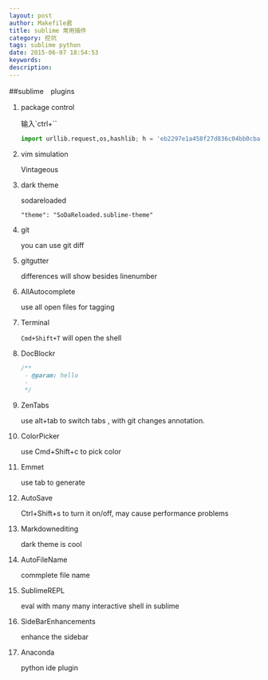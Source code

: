 ```yaml
---
layout: post
author: Makefile君
title: sublime 常用插件
category: 挖坑
tags: sublime python
date: 2015-06-07 18:54:53 
keywords:
description:
---
```


##sublime　plugins

1.  package control

    输入`ctrl+\``

    ```python
    import urllib.request,os,hashlib; h = 'eb2297e1a458f27d836c04bb0cbaf282' + 'd0e7a3098092775ccb37ca9d6b2e4b7d'; pf = 'Package Control.sublime-package'; ipp = sublime.installed_packages_path(); urllib.request.install_opener( urllib.request.build_opener( urllib.request.ProxyHandler()) ); by = urllib.request.urlopen( 'http://packagecontrol.io/' + pf.replace(' ', '%20')).read(); dh = hashlib.sha256(by).hexdigest(); print('Error validating download (got %s instead of %s), please try manual install' % (dh, h)) if dh != h else open(os.path.join( ipp, pf), 'wb' ).write(by) 
    ```

2.  vim simulation

    Vintageous

3.  dark theme

    sodareloaded

    `"theme": "SoDaReloaded.sublime-theme"`

4.  git

    you can use git diff

5.  gitgutter

    differences will show besides linenumber

6.  AllAutocomplete

    use all open files for tagging

7.  Terminal

    `Cmd+Shift+T` will open the shell

8.  DocBlockr

    ```cpp
    /**
     - @param: hello
     - 
     */
    ```

9.  ZenTabs
   
    use alt+tab to switch tabs , with git changes annotation.

10. ColorPicker
   
    use Cmd+Shift+c to pick color

11. Emmet
   
    use tab to generate

12. AutoSave
   
    Ctrl+Shift+s to turn it on/off, may cause performance problems


13. Markdownediting
    
    dark theme is cool

14. AutoFileName

    commplete file name

15. SublimeREPL

    eval with many many interactive shell in sublime

16. SideBarEnhancements
 
    enhance the sidebar

17. Anaconda

    python ide plugin




